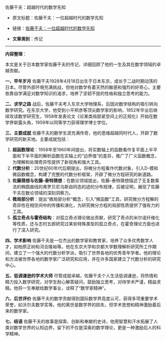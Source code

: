 佐藤干夫：超越时代的数学先知
- 原文标题：佐藤干夫：一位超越时代的数学先知 
- 链接：[佐藤干夫：一位超越时代的数学先知](https://mp.weixin.qq.com/s/P106vZnMnQ_6qF8nJ33y7Q) 

- **文章类别**：传记 

---
**内容整理**： 

本文是关于日本数学家佐藤干夫的传记，详细回顾了他的一生及其在数学领域的卓越贡献。

**一、早年岁月**
佐藤干夫1928年4月18日出生于日本东京，成长于二战时期动荡的日本。尽管外部环境充满挑战，但他对数学有着天然的敏感和强烈的好奇心，主要依靠自学满足对数学知识的渴求，培养了坚韧不拔的性格和独立思考的能力。

**二、求学之路**
战后，佐藤干夫考入东京大学物理系，后因对数学结构的吸引转向数学研究。在东京大学，他受到小平邦彦等顶尖数学家的影响，1952年毕业后继续攻读数学研究生，1958年发表论文《论某类局部紧空间上的正规化》开始在数学界崭露头角，1959年以同等学力获得理学博士学位。

**三、主要成就**
佐藤干夫的数学生涯充满传奇，他的思维超越同时代人，开辟了数学研究的新天地。主要成就包括：

1. **超函数理论**：1958年至1960年间提出，将实数轴上的函数看作复平面上半平面和下半平面的解析函数在实轴上的“边界值”的差异，推广了广义函数概念，为理解和处理奇异性提供了新视角和强大工具。
2. **代数分析**：20世纪60年代后期提出，将微分方程看作代数对象，引入D-模和微函数概念，构建了完整的代数分析框架，开辟了微分方程研究的新道路。
3. **佐藤猜想与佐藤-泰特猜想**：在数论领域提出，佐藤-泰特猜想描述了无复数乘法的椭圆曲线的弗罗贝尼乌斯自同态的迹的分布规律，后被证明，展现了佐藤干夫在数论领域的深刻洞察力。
4. **微局部分析**：提出“微局部分析”概念，引入“微函数”工具，研究微分方程解的奇异性在相空间中的传播和演化，为研究微分方程的局部性质提供了强有力的工具。
5. **孤立奇点与霍奇结构**：对孤立奇点理论做出贡献，研究了奇点的米尔诺纤维化等性质，还与志村五郎研究过某些特殊类型的孤立奇点，在霍奇理论方面也进行了深入研究。

**四、学术影响**
佐藤干夫是一位杰出的数学家和教育家，培养了众多优秀数学人才，如柏原正树和河合隆裕等。他在东京大学和京都大学数理解析研究所工作期间，建立了一个强大的代数分析学派，吸引了世界各地的优秀青年学者。他的理论和方法被世界各地的数学家广泛研究和应用，并在许多国家建立了代数分析的研究中心。

**五、低调谦逊的学术大师**
尽管成就卓越，佐藤干夫个人生活低调谦逊，将热情和精力投入数学研究，对学生耐心解答疑问，鼓励独立思考，对待学术严谨，精益求精。他将一生奉献给数学事业，诠释了“数学家精神”。

**六、后世评价**
佐藤干夫的数学贡献得到国际数学界高度认可，获得多项重要学术荣誉，如沃尔夫数学奖等。他的离世是数学界的损失，但学术思想和精神激励着后来的数学家。

**七、结语**
佐藤干夫的故事是探索、创新和奉献的史诗，他用智慧和汗水拓展了人类对数学世界的认知边界，留下的不仅是深奥的数学理论，更是一种激励后人的科学精神。
